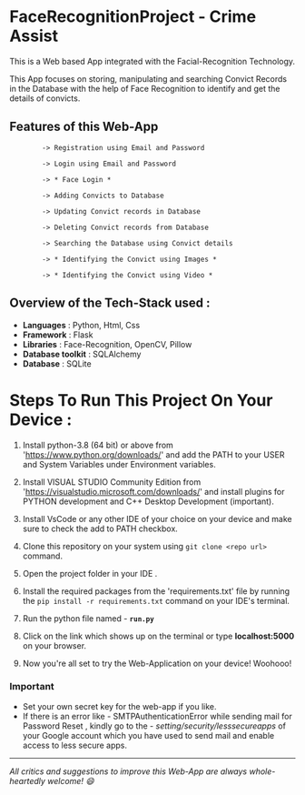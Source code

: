 # FaceRecognitionProject - Crime Assist


This is a Web based App integrated with the Facial-Recognition Technology.

This App focuses on storing, manipulating and searching Convict Records in the Database with the help of Face Recognition to identify and get the details of convicts.


## Features of this Web-App

            -> Registration using Email and Password

            -> Login using Email and Password
         
            -> * Face Login * 

            -> Adding Convicts to Database
            
            -> Updating Convict records in Database
            
            -> Deleting Convict records from Database
            
            -> Searching the Database using Convict details
            
            -> * Identifying the Convict using Images *
            
            -> * Identifying the Convict using Video *


## Overview of the Tech-Stack used :

- **Languages**  : Python, Html, Css
- **Framework** : Flask
- **Libraries** : Face-Recognition, OpenCV, Pillow
- **Database toolkit** : SQLAlchemy
- **Database** : SQLite


# Steps To Run This Project On Your Device : #

1. Install python-3.8 (64 bit) or above from 'https://www.python.org/downloads/' and add the PATH to your USER and System Variables under Environment variables. 

2. Install VISUAL STUDIO Community Edition  from 'https://visualstudio.microsoft.com/downloads/' and install plugins for PYTHON development and C++ Desktop Development (important).

3. Install VsCode or any other IDE of your choice on your device and make sure to check the add to PATH checkbox.

4. Clone this repository on your system using `git clone <repo url>` command. 

5. Open the project folder in your IDE .

6. Install the required packages from the 'requirements.txt' file by running the `pip install -r requirements.txt` command on your IDE's terminal.
            
7. Run the python file named - **`run.py`**

8. Click on the link which shows up on the terminal or type **localhost:5000** on your browser.

9. Now you're all set to try the Web-Application on your device! Woohooo!

### Important ###
  - Set your own secret key for the web-app if you like.
  - If there is an error like - SMTPAuthenticationError while sending mail for Password Reset , kindly go to the - *setting/security/lesssecureapps* of your Google account which you have used to send mail and enable access to less secure apps.

---


*All critics and suggestions to improve this Web-App are always whole-heartedly welcome! 😄*



